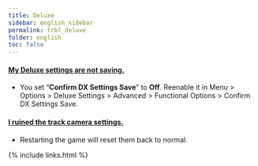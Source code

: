 ```yaml
---
title: Deluxe
sidebar: english_sidebar
permalink: trbl_deluxe
folder: english
toc: false
---
```


<div class="panel-group" id="accordion">
                    <div class="panel panel-default">
                        <div class="panel-heading">
                            <h4 class="panel-title">
                                <a class="noCrossRef accordion-toggle" data-toggle="collapse" data-parent="#accordion" href="#collapseOne">My Deluxe settings are not saving.</a>
                            </h4>
                        </div>
                        <div id="collapseOne" class="panel-collapse collapse noCrossRef">
                            <div class="panel-body">
                                <ul>
<li>You set “<strong>Confirm DX Settings Save</strong>” to <strong>Off</strong>. Reenable it in Menu &gt; Options &gt; Deluxe Settings &gt; Advanced &gt; Functional Options &gt; Confirm DX Settings Save.</li>
</ul>
                            </div>
                        </div>
                    </div>
                    <!-- /.panel -->
                    <div class="panel panel-default">
                        <div class="panel-heading">
                            <h4 class="panel-title">
                                <a class="noCrossRef accordion-toggle" data-toggle="collapse" data-parent="#accordion" href="#collapseTwo">I ruined the track camera settings.</a>
                            </h4>
                        </div>
                        <div id="collapseTwo" class="panel-collapse collapse noCrossRef">
                            <div class="panel-body">
                                <ul>
<li>Restarting the game will reset them back to normal.</li>
</ul>
                            </div>
                        </div>
                    </div>
                    <!-- /.panel -->
</div>
<!-- /.panel-group -->

{% include links.html %}